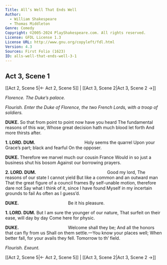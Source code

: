 ```yaml
---
Title: All’s Well That Ends Well
Author: 
  - William Shakespeare
  - Thomas Middleton
Genre: Comedy
Copyright: ©2005-2024 PlayShakespeare.com. All rights reserved.
License: GFDL License 1.3
License URL: http://www.gnu.org/copyleft/fdl.html
Version: 4.3
Sources: First Folio (1623)
ID: alls-well-that-ends-well-3-1
---
```


## Act 3, Scene 1
[[Act 2, Scene 5|← Act 2, Scene 5]] | [[Act 3, Scene 2|Act 3, Scene 2 →]]

*Florence. The Duke’s palace.*

*Flourish. Enter the Duke of Florence, the two French Lords, with a troop of soldiers.*

**DUKE.**
So that from point to point now have you heard
The fundamental reasons of this war,
Whose great decision hath much blood let forth
And more thirsts after.

**1. LORD. DUM.**
           Holy seems the quarrel
Upon your Grace’s part; black and fearful
On the opposer.

**DUKE.**
Therefore we marvel much our cousin France
Would in so just a business shut his bosom
Against our borrowing prayers.

**2. LORD. DUM.**
                Good my lord,
The reasons of our state I cannot yield
But like a common and an outward man
That the great figure of a council frames
By self-unable motion, therefore dare not
Say what I think of it, since I have found
Myself in my incertain grounds to fail
As often as I guess’d.

**DUKE.**
           Be it his pleasure.

**1. LORD. DUM.**
But I am sure the younger of our nature,
That surfeit on their ease, will day by day
Come here for physic.

**DUKE.**
           Welcome shall they be;
And all the honors that can fly from us
Shall on them settle.—You know your places well;
When better fall, for your avails they fell.
Tomorrow to th’ field.

*Flourish. Exeunt.*

[[Act 2, Scene 5|← Act 2, Scene 5]] | [[Act 3, Scene 2|Act 3, Scene 2 →]]